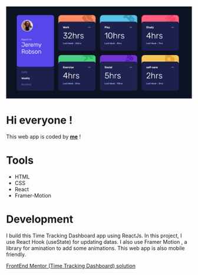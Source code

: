![Time Tracking dashboard](./src/assets/For%20Reame/time%20tracking%20app.PNG)
# Hi everyone !

This web app is coded by [**me**](https://twitter.com/BabsReactDev) !

# Tools 
* HTML 
* CSS
* React
* Framer-Motion

# Development
I build this Time Tracking Dashboard app using ReactJs. In this project, I use React Hook (useState) for updating datas. I also use Framer Motion , a library for amination to add some animations. This web app is also mobile friendly.

[FrontEnd Mentor (Time Tracking Dashboard) solution ](https://www.frontendmentor.io/challenges/time-tracking-dashboard-UIQ7167Jw)


